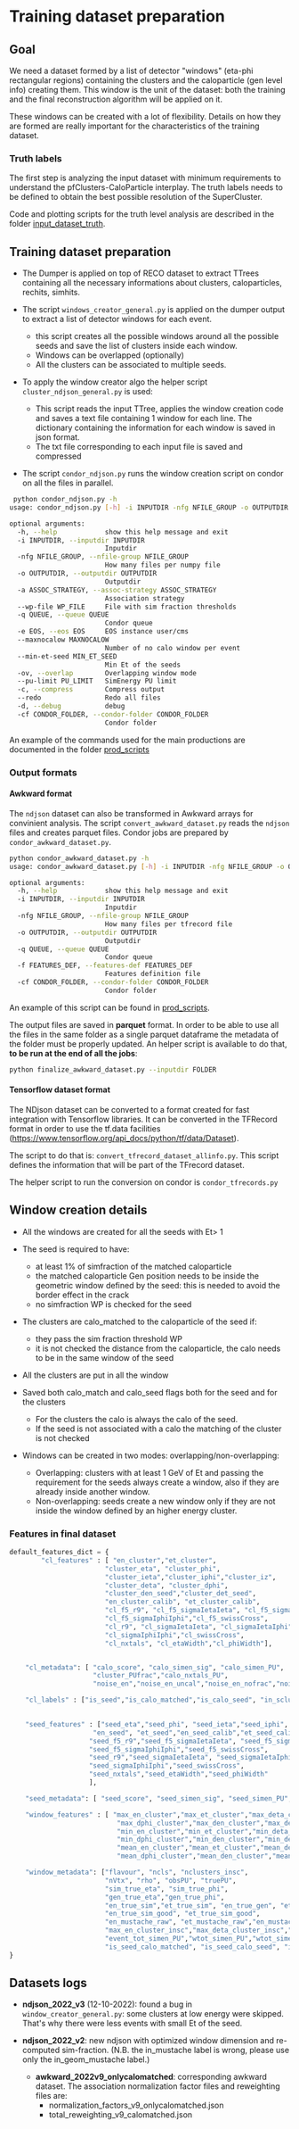 # Training dataset preparation

## Goal
We need a dataset formed by a list of detector "windows" (eta-phi rectangular regions) containing the clusters and the caloparticle (gen level info) creating them. This window is the unit of the dataset:  both the training and the final reconstruction algorithm will be applied on it. 

These windows can be created with a lot of flexibility. Details on how they are formed are really important for the
characteristics of the training dataset. 

### Truth labels
The first step is analyzing the input dataset with minimum requirements to understand the pfClusters-CaloParticle
interplay. The truth labels needs to be defined to obtain the best possible resolution of the SuperCluster. 

Code and plotting scripts for the truth level analysis are described in the folder [input_dataset_truth](./input_dataset_truth/).

## Training dataset preparation

- The Dumper is applied on top of RECO dataset to extract TTrees containing all the necessary informations about clusters, caloparticles, rechits, simhits. 
- The script `windows_creator_general.py` is applied on the dumper output to extract a list of detector windows for each event. 
    - this script creates all the possible windows around all the possible seeds and save the list of clusters inside
 each window.
    - Windows can be overlapped (optionally)
    - All the clusters can be associated to multiple seeds. 
    
- To apply the window creator algo the helper script `cluster_ndjson_general.py` is used:
  - This script reads the input TTree, applies the window creation code and saves a text file containing 1 window for each line. The dictionary containing the information for each window is saved in json format. 
  - The txt file corresponding to each input file is saved and compressed
  
- The script `condor_ndjson.py` runs the window creation script on condor on all the files in parallel. 

```bash
 python condor_ndjson.py -h
usage: condor_ndjson.py [-h] -i INPUTDIR -nfg NFILE_GROUP -o OUTPUTDIR -a ASSOC_STRATEGY [--wp-file WP_FILE] -q QUEUE [-e EOS] [--maxnocalow MAXNOCALOW] [--min-et-seed MIN_ET_SEED] [-ov] [--pu-limit PU_LIMIT] [-c] [--redo] [-d] [-cf CONDOR_FOLDER]

optional arguments:
  -h, --help            show this help message and exit
  -i INPUTDIR, --inputdir INPUTDIR
                        Inputdir
  -nfg NFILE_GROUP, --nfile-group NFILE_GROUP
                        How many files per numpy file
  -o OUTPUTDIR, --outputdir OUTPUTDIR
                        Outputdir
  -a ASSOC_STRATEGY, --assoc-strategy ASSOC_STRATEGY
                        Association strategy
  --wp-file WP_FILE     File with sim fraction thresholds
  -q QUEUE, --queue QUEUE
                        Condor queue
  -e EOS, --eos EOS     EOS instance user/cms
  --maxnocalow MAXNOCALOW
                        Number of no calo window per event
  --min-et-seed MIN_ET_SEED
                        Min Et of the seeds
  -ov, --overlap        Overlapping window mode
  --pu-limit PU_LIMIT   SimEnergy PU limit
  -c, --compress        Compress output
  --redo                Redo all files
  -d, --debug           debug
  -cf CONDOR_FOLDER, --condor-folder CONDOR_FOLDER
                        Condor folder
```

An example of the commands used for the main productions are documented in the folder [prod_scripts](./prod_scritps)

### Output formats


#### Awkward format
The `ndjson` dataset can also be transformed in Awkward arrays for convinient analysis. 
The script `convert_awkward_dataset.py` reads the `ndjson` files and creates parquet files.
Condor jobs are prepared by `condor_awkward_dataset.py`.

```bash
python condor_awkward_dataset.py -h
usage: condor_awkward_dataset.py [-h] -i INPUTDIR -nfg NFILE_GROUP -o OUTPUTDIR -q QUEUE [-f FEATURES_DEF] [-cf CONDOR_FOLDER]

optional arguments:
  -h, --help            show this help message and exit
  -i INPUTDIR, --inputdir INPUTDIR
                        Inputdir
  -nfg NFILE_GROUP, --nfile-group NFILE_GROUP
                        How many files per tfrecord file
  -o OUTPUTDIR, --outputdir OUTPUTDIR
                        Outputdir
  -q QUEUE, --queue QUEUE
                        Condor queue
  -f FEATURES_DEF, --features-def FEATURES_DEF
                        Features definition file
  -cf CONDOR_FOLDER, --condor-folder CONDOR_FOLDER
                        Condor folder
```
An example of this script can be found in [prod_scripts](./prod_scritps/awkward_2022v1.sh).

The output files are saved in **parquet** format. In order to be able to use all the files in the same folder as a
single parquet dataframe the metadata of the folder must be properly updated. 
An helper script is available to do that, **to be run at the end of all the jobs**: 

```bash
python finalize_awkward_dataset.py --inputdir FOLDER
```


#### Tensorflow dataset format

The NDjson dataset can be converted to a format created for fast integration with Tensorflow libraries. 
It can be converted in the TFRecord format in order to use the tf.data facilities (https://www.tensorflow.org/api_docs/python/tf/data/Dataset). 

The script to do that is: `convert_tfrecord_dataset_allinfo.py`. This script defines the information that will be part of the TFrecord dataset. 

The helper script to run the conversion on condor is `condor_tfrecords.py`

## Window creation details

- All the windows are created for all the seeds with Et> 1
- The seed is required to have:
  - at least 1% of simfraction of the matched caloparticle
  - the matched caloparticle Gen position  needs to be inside the geometric window defined by the seed: this is needed
  to avoid the border effect in the crack
  - no simfraction WP is checked for the seed

- The clusters are calo_matched to the caloparticle of the seed if:
  - they pass the sim fraction threshold WP
  - it is not checked the distance from the caloparticle, the calo needs to be in the same window of the seed

- All the clusters are put in all the window

- Saved both calo_match and calo_seed flags both for the seed and for the clusters
  - For the clusters the calo is always the calo of the seed. 
  - If the seed is not associated with a calo the matching of the cluster is not checked

- Windows can be created in two modes: overlapping/non-overlapping:
  - Overlapping: clusters with at least 1 GeV of Et and passing the requirement for the seeds always create a window,
    also if they are already inside another window. 
  - Non-overlapping: seeds create a new window only if they are not inside the window defined by an higher energy
    cluster. 




### Features in final dataset


```python
default_features_dict = {
        "cl_features" : [ "en_cluster","et_cluster",
                        "cluster_eta", "cluster_phi", 
                        "cluster_ieta","cluster_iphi","cluster_iz",
                        "cluster_deta", "cluster_dphi",
                        "cluster_den_seed","cluster_det_seed",
                        "en_cluster_calib", "et_cluster_calib",
                        "cl_f5_r9", "cl_f5_sigmaIetaIeta", "cl_f5_sigmaIetaIphi",
                        "cl_f5_sigmaIphiIphi","cl_f5_swissCross",
                        "cl_r9", "cl_sigmaIetaIeta", "cl_sigmaIetaIphi",
                        "cl_sigmaIphiIphi","cl_swissCross",
                        "cl_nxtals", "cl_etaWidth","cl_phiWidth"],


    "cl_metadata": [ "calo_score", "calo_simen_sig", "calo_simen_PU",
                     "cluster_PUfrac","calo_nxtals_PU",
                     "noise_en","noise_en_uncal","noise_en_nofrac","noise_en_uncal_nofrac" ],

    "cl_labels" : ["is_seed","is_calo_matched","is_calo_seed", "in_scluster","in_geom_mustache",],

    
    "seed_features" : ["seed_eta","seed_phi", "seed_ieta","seed_iphi", "seed_iz", 
                     "en_seed", "et_seed","en_seed_calib","et_seed_calib",
                    "seed_f5_r9","seed_f5_sigmaIetaIeta", "seed_f5_sigmaIetaIphi",
                    "seed_f5_sigmaIphiIphi","seed_f5_swissCross",
                    "seed_r9","seed_sigmaIetaIeta", "seed_sigmaIetaIphi",
                    "seed_sigmaIphiIphi","seed_swissCross",
                    "seed_nxtals","seed_etaWidth","seed_phiWidth"
                    ],

    "seed_metadata": [ "seed_score", "seed_simen_sig", "seed_simen_PU", "seed_PUfrac"],

    "window_features" : [ "max_en_cluster","max_et_cluster","max_deta_cluster",
                           "max_dphi_cluster","max_den_cluster","max_det_cluster",
                           "min_en_cluster","min_et_cluster","min_deta_cluster",
                           "min_dphi_cluster","min_den_cluster","min_det_cluster",
                           "mean_en_cluster","mean_et_cluster","mean_deta_cluster",
                           "mean_dphi_cluster","mean_den_cluster","mean_det_cluster" ],

    "window_metadata": ["flavour", "ncls", "nclusters_insc",
                        "nVtx", "rho", "obsPU", "truePU",
                        "sim_true_eta", "sim_true_phi",  
                        "gen_true_eta","gen_true_phi",
                        "en_true_sim","et_true_sim", "en_true_gen", "et_true_gen",
                        "en_true_sim_good", "et_true_sim_good",
                        "en_mustache_raw", "et_mustache_raw","en_mustache_calib", "et_mustache_calib",
                        "max_en_cluster_insc","max_deta_cluster_insc","max_dphi_cluster_insc",
                        "event_tot_simen_PU","wtot_simen_PU","wtot_simen_sig",
                        "is_seed_calo_matched", "is_seed_calo_seed", "is_seed_mustache_matched"],
}

```


## Datasets logs

- **ndjson_2022_v3** (12-10-2022): found a bug in `window_creator_general.py`: some clusters at low energy were
  skipped. That's why there were less events with small Et of the seed. 

- **ndjson_2022_v2**: new ndjson with optimized window dimension and re-computed sim-fraction. (N.B. the in_mustache
  label is wrong, please use only the in_geom_mustache label.)
  
   - **awkward_2022v9_onlycalomatched**:  corresponding awkward dataset. The association normalization factor files and
     reweighting files are:
     - normalization_factors_v9_onlycalomatched.json
     - total_reweighting_v9_calomatched.json
 

